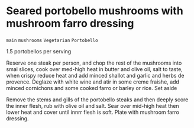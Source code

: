 # Seared portobello mushrooms with mushroom farro dressing

`main` `mushrooms` `Vegetarian` `Portobello`

1.5 portobellos per serving 

Reserve one steak per person, and chop the rest of the mushrooms into smal slices, cook over med\-high heat in butter and olive oil, salt to taste, when crispy reduce heat and add minced shallot and garlic and herbs de provence. Deglaze with white wine and atir in some creme fraishe, add minced cornichons and some cooked farro or barley or rice. Set aside

Remove the stems and gills of the portobello steaks and then deeply score the inner flesh, rub with olive oil and salt. Sear over mid\-high heat then lower heat and cover until innrr flesh is soft. Plate with mushroom farro dressing. 
